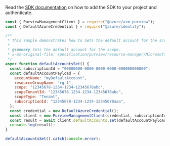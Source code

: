 Read the [SDK documentation](https://github.com/Azure/azure-sdk-for-js/blob/%40azure%2Farm-purview_1.0.1/sdk/purview/arm-purview/README.md) on how to add the SDK to your project and authenticate.

```javascript
const { PurviewManagementClient } = require("@azure/arm-purview");
const { DefaultAzureCredential } = require("@azure/identity");

/**
 * This sample demonstrates how to Sets the default account for the scope.
 *
 * @summary Sets the default account for the scope.
 * x-ms-original-file: specification/purview/resource-manager/Microsoft.Purview/stable/2021-07-01/examples/DefaultAccounts_Set.json
 */
async function defaultAccountsSet() {
  const subscriptionId = "00000000-0000-0000-0000-000000000000";
  const defaultAccountPayload = {
    accountName: "myDefaultAccount",
    resourceGroupName: "rg-1",
    scope: "12345678-1234-1234-12345678abc",
    scopeTenantId: "12345678-1234-1234-12345678abc",
    scopeType: "Tenant",
    subscriptionId: "12345678-1234-1234-12345678aaa",
  };
  const credential = new DefaultAzureCredential();
  const client = new PurviewManagementClient(credential, subscriptionId);
  const result = await client.defaultAccounts.set(defaultAccountPayload);
  console.log(result);
}

defaultAccountsSet().catch(console.error);
```
